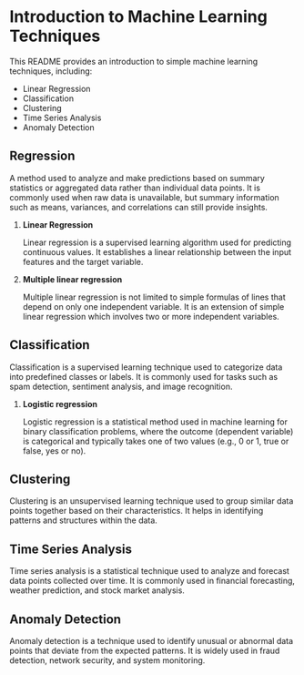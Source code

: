 # Introduction to Machine Learning Techniques

This README provides an introduction to simple machine learning techniques, including:

- Linear Regression
- Classification
- Clustering
- Time Series Analysis
- Anomaly Detection

## Regression

A method used to analyze and make predictions based on summary statistics or aggregated data rather than individual data points. It is commonly used when raw data is unavailable, but summary information such as means, variances, and correlations can still provide insights.

1. **Linear Regression**

    Linear regression is a supervised learning algorithm used for predicting continuous values. It establishes a linear relationship between the input features and the target variable.

2. **Multiple linear regression**

    Multiple linear regression is not limited to simple formulas of lines that depend on only one independent variable. It is an extension of simple linear regression which involves two or more independent variables.

## Classification

Classification is a supervised learning technique used to categorize data into predefined classes or labels. It is commonly used for tasks such as spam detection, sentiment analysis, and image recognition.

1. **Logistic regression**

    Logistic regression is a statistical method used in machine learning for binary classification problems, where the outcome (dependent variable) is categorical and typically takes one of two values (e.g., 0 or 1, true or false, yes or no).

## Clustering

Clustering is an unsupervised learning technique used to group similar data points together based on their characteristics. It helps in identifying patterns and structures within the data.

## Time Series Analysis

Time series analysis is a statistical technique used to analyze and forecast data points collected over time. It is commonly used in financial forecasting, weather prediction, and stock market analysis.

## Anomaly Detection

Anomaly detection is a technique used to identify unusual or abnormal data points that deviate from the expected patterns. It is widely used in fraud detection, network security, and system monitoring.
